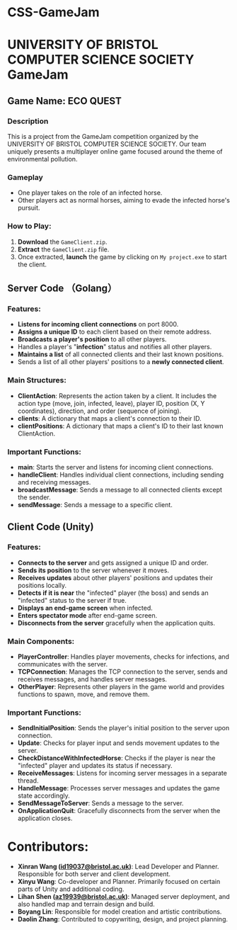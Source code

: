# CSS-GameJam

# UNIVERSITY OF BRISTOL COMPUTER SCIENCE SOCIETY GameJam

## Game Name:    ECO QUEST

### Description
This is a project from the GameJam competition organized by the UNIVERSITY OF BRISTOL COMPUTER SCIENCE SOCIETY. Our team uniquely presents a multiplayer online game focused around the theme of environmental pollution.

### Gameplay
- One player takes on the role of an infected horse.
- Other players act as normal horses, aiming to evade the infected horse's pursuit.

### How to Play:
1. **Download** the `GameClient.zip`.
2. **Extract** the `GameClient.zip` file.
3. Once extracted, **launch** the game by clicking on `My project.exe` to start the client.

## Server Code （Golang）

### Features:
- **Listens for incoming client connections** on port 8000.
- **Assigns a unique ID** to each client based on their remote address.
- **Broadcasts a player's position** to all other players.
- Handles a player's "**infection**" status and notifies all other players.
- **Maintains a list** of all connected clients and their last known positions.
- Sends a list of all other players' positions to a **newly connected client**.

### Main Structures:
- **ClientAction**: Represents the action taken by a client. It includes the action type (move, join, infected, leave), player ID, position (X, Y coordinates), direction, and order (sequence of joining).
- **clients**: A dictionary that maps a client's connection to their ID.
- **clientPositions**: A dictionary that maps a client's ID to their last known ClientAction.

### Important Functions:
- **main**: Starts the server and listens for incoming client connections.
- **handleClient**: Handles individual client connections, including sending and receiving messages.
- **broadcastMessage**: Sends a message to all connected clients except the sender.
- **sendMessage**: Sends a message to a specific client.

## Client Code (Unity)

### Features:
- **Connects to the server** and gets assigned a unique ID and order.
- **Sends its position** to the server whenever it moves.
- **Receives updates** about other players' positions and updates their positions locally.
- **Detects if it is near** the "infected" player (the boss) and sends an "infected" status to the server if true.
- **Displays an end-game screen** when infected.
- **Enters spectator mode** after end-game screen.
- **Disconnects from the server** gracefully when the application quits.

### Main Components:
- **PlayerController**: Handles player movements, checks for infections, and communicates with the server.
- **TCPConnection**: Manages the TCP connection to the server, sends and receives messages, and handles server messages.
- **OtherPlayer**: Represents other players in the game world and provides functions to spawn, move, and remove them.

### Important Functions:
- **SendInitialPosition**: Sends the player's initial position to the server upon connection.
- **Update**: Checks for player input and sends movement updates to the server.
- **CheckDistanceWithInfectedHorse**: Checks if the player is near the "infected" player and updates its status if necessary.
- **ReceiveMessages**: Listens for incoming server messages in a separate thread.
- **HandleMessage**: Processes server messages and updates the game state accordingly.
- **SendMessageToServer**: Sends a message to the server.
- **OnApplicationQuit**: Gracefully disconnects from the server when the application closes.

# Contributors:

- **Xinran Wang (id19037@bristol.ac.uk)**: Lead Developer and Planner. Responsible for both server and client development.
- **Xinyu Wang**: Co-developer and Planner. Primarily focused on certain parts of Unity and additional coding.
- **Lihan Shen (az19939@bristol.ac.uk)**: Managed server deployment, and also handled map and terrain design and build.
- **Boyang Lin**: Responsible for model creation and artistic contributions.
- **Daolin Zhang**: Contributed to copywriting, design, and project planning.
